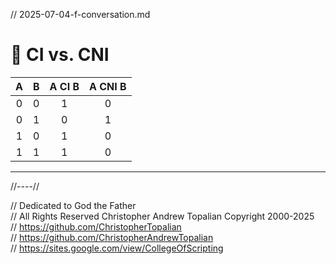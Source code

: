 // 2025-07-04-f-conversation.md

# 🔄 CI vs. CNI

| A | B | A CI B | A CNI B |
|:-:|:-:|:------:|:-------:|
| 0 | 0 |   1    |    0    |
| 0 | 1 |   0    |    1    |
| 1 | 0 |   1    |    0    |
| 1 | 1 |   1    |    0    |

---

//----//

// Dedicated to God the Father  
// All Rights Reserved Christopher Andrew Topalian Copyright 2000-2025  
// https://github.com/ChristopherTopalian  
// https://github.com/ChristopherAndrewTopalian  
// https://sites.google.com/view/CollegeOfScripting

